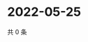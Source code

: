# 2022-05-25

共 0 条

<!-- BEGIN WEIBO -->
<!-- 最后更新时间 Wed May 25 2022 03:10:49 GMT+0800 (China Standard Time) -->

<!-- END WEIBO -->
